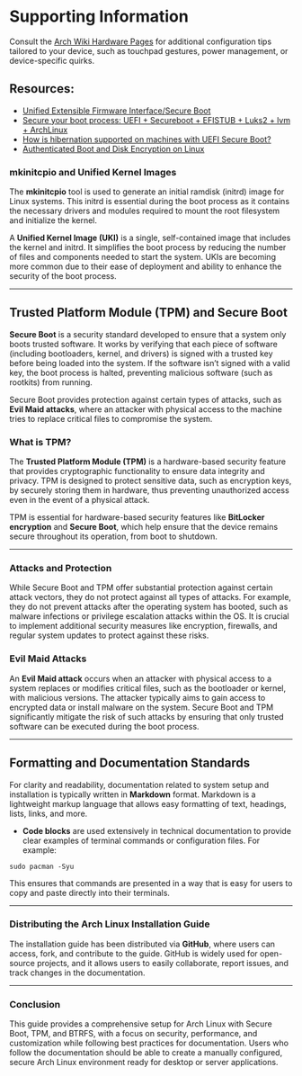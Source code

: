 # **Supporting Information**

Consult the [Arch Wiki Hardware Pages](https://wiki.archlinux.org/title/Category:Laptops) for additional configuration tips tailored to your device, such as touchpad gestures, power management, or device-specific quirks.

## Resources:

- [Unified Extensible Firmware Interface/Secure Boot](https://archlinux.org/packages/?name=intel-media-driver)
- [Secure your boot process: UEFI + Secureboot + EFISTUB + Luks2 + lvm + ArchLinux](https://nwildner.com/posts/2020-07-04-secure-your-boot-process/)  
- [How is hibernation supported on machines with UEFI Secure Boot?](https://security.stackexchange.com/questions/29122/how-is-hibernation-supported-on-machines-with-uefi-secure-boot)  
- [Authenticated Boot and Disk Encryption on Linux](https://0pointer.net/blog/authenticated-boot-and-disk-encryption-on-linux.html)

### **mkinitcpio and Unified Kernel Images**

The **mkinitcpio** tool is used to generate an initial ramdisk (initrd) image for Linux systems. This initrd is essential during the boot process as it contains the necessary drivers and modules required to mount the root filesystem and initialize the kernel.

A **Unified Kernel Image (UKI)** is a single, self-contained image that includes the kernel and initrd. It simplifies the boot process by reducing the number of files and components needed to start the system. UKIs are becoming more common due to their ease of deployment and ability to enhance the security of the boot process.

---

## **Trusted Platform Module (TPM) and Secure Boot**

**Secure Boot** is a security standard developed to ensure that a system only boots trusted software. It works by verifying that each piece of software (including bootloaders, kernel, and drivers) is signed with a trusted key before being loaded into the system. If the software isn’t signed with a valid key, the boot process is halted, preventing malicious software (such as rootkits) from running.

Secure Boot provides protection against certain types of attacks, such as **Evil Maid attacks**, where an attacker with physical access to the machine tries to replace critical files to compromise the system.
### **What is TPM?**

The **Trusted Platform Module (TPM)** is a hardware-based security feature that provides cryptographic functionality to ensure data integrity and privacy. TPM is designed to protect sensitive data, such as encryption keys, by securely storing them in hardware, thus preventing unauthorized access even in the event of a physical attack.

TPM is essential for hardware-based security features like **BitLocker encryption** and **Secure Boot**, which help ensure that the device remains secure throughout its operation, from boot to shutdown.

---
### **Attacks and Protection**

While Secure Boot and TPM offer substantial protection against certain attack vectors, they do not protect against all types of attacks. For example, they do not prevent attacks after the operating system has booted, such as malware infections or privilege escalation attacks within the OS. It is crucial to implement additional security measures like encryption, firewalls, and regular system updates to protect against these risks.

### **Evil Maid Attacks**

An **Evil Maid attack** occurs when an attacker with physical access to a system replaces or modifies critical files, such as the bootloader or kernel, with malicious versions. The attacker typically aims to gain access to encrypted data or install malware on the system. Secure Boot and TPM significantly mitigate the risk of such attacks by ensuring that only trusted software can be executed during the boot process.

---
## **Formatting and Documentation Standards**

For clarity and readability, documentation related to system setup and installation is typically written in **Markdown** format. Markdown is a lightweight markup language that allows easy formatting of text, headings, lists, links, and more.

- **Code blocks** are used extensively in technical documentation to provide clear examples of terminal commands or configuration files. For example:
```
sudo pacman -Syu
```

This ensures that commands are presented in a way that is easy for users to copy and paste directly into their terminals.

---
### **Distributing the Arch Linux Installation Guide**

The installation guide has been distributed via **GitHub**, where users can access, fork, and contribute to the guide. GitHub is widely used for open-source projects, and it allows users to easily collaborate, report issues, and track changes in the documentation. 

---
### **Conclusion**

This guide provides a comprehensive setup for Arch Linux with Secure Boot, TPM, and BTRFS, with a focus on security, performance, and customization while following best practices for documentation. Users who follow the documentation should be able to create a manually configured, secure Arch Linux environment ready for desktop or server applications.
